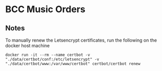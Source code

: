 # BCC Music Orders
## Notes
To manually renew the Letsencrypt certificates, run the following on the docker host machine
```
docker run -it --rm --name certbot -v "./data/certbot/conf:/etc/letsencrypt" -v "./data/certbot/www:/var/www/certbot" certbot/certbot renew
```

